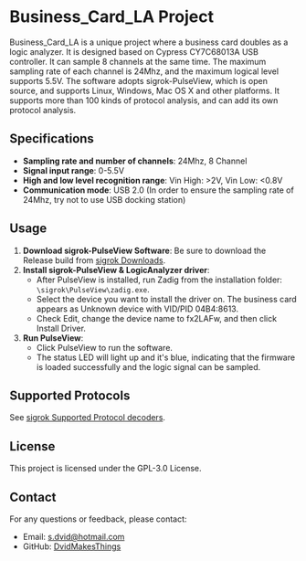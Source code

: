 # Business_Card_LA Project

Business_Card_LA is a unique project where a business card doubles as a logic analyzer. It is designed based on Cypress CY7C68013A USB controller. It can sample 8 channels at the same time. The maximum sampling rate of each channel is 24Mhz, and the maximum logical level supports 5.5V. The software adopts sigrok-PulseView, which is open source, and supports Linux, Windows, Mac OS X and other platforms. It supports more than 100 kinds of protocol analysis, and can add its own protocol analysis.

## Specifications
- **Sampling rate and number of channels**: 24Mhz, 8 Channel
- **Signal input range**: 0-5.5V
- **High and low level recognition range**: Vin High: >2V, Vin Low: <0.8V
- **Communication mode**: USB 2.0 (In order to ensure the sampling rate of 24Mhz, try not to use USB docking station)

## Usage
1. **Download sigrok-PulseView Software**: Be sure to download the Release build from [sigrok Downloads](https://sigrok.org/wiki/Downloads).
2. **Install sigrok-PulseView & LogicAnalyzer driver**:
   - After PulseView is installed, run Zadig from the installation folder: `\sigrok\PulseView\zadig.exe`.
   - Select the device you want to install the driver on. The business card appears as Unknown device with VID/PID 04B4:8613.
   - Check Edit, change the device name to fx2LAFw, and then click Install Driver.
3. **Run PulseView**:
   - Click PulseView to run the software.
   - The status LED will light up and it's blue, indicating that the firmware is loaded successfully and the logic signal can be sampled.

## Supported Protocols
See [sigrok Supported Protocol decoders](https://sigrok.org/wiki/Protocol_decoders).

## License
This project is licensed under the GPL-3.0 License.

## Contact
For any questions or feedback, please contact:
- Email: [s.dvid@hotmail.com](mailto:s.dvid@hotmail.com)
- GitHub: [DvidMakesThings](https://github.com/DvidMakesThings)